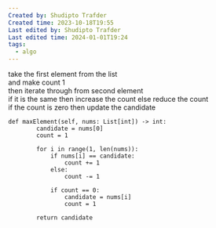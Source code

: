 ```yaml
---
Created by: Shudipto Trafder
Created time: 2023-10-18T19:55
Last edited by: Shudipto Trafder
Last edited time: 2024-01-01T19:24
tags:
  - algo
---
```

take the first element from the list  
and make count 1  
then iterate through from second element  
if it is the same then increase the count else reduce the count  
if the count is zero then update the candidate  

```Plain
def maxElement(self, nums: List[int]) -> int:
        candidate = nums[0]
        count = 1

        for i in range(1, len(nums)):
            if nums[i] == candidate:
                count += 1
            else:
                count -= 1

            if count == 0:
                candidate = nums[i]
                count = 1

        return candidate

```